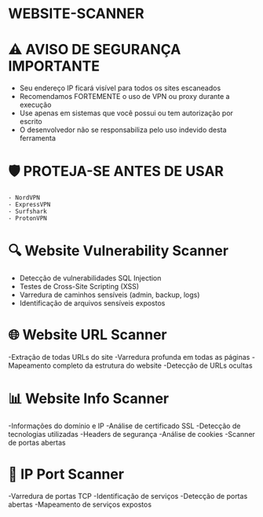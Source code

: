 # WEBSITE-SCANNER

# ⚠️ AVISO DE SEGURANÇA IMPORTANTE

- Seu endereço IP ficará visível para todos os sites escaneados
- Recomendamos FORTEMENTE o uso de VPN ou proxy durante a execução
- Use apenas em sistemas que você possui ou tem autorização por escrito
- O desenvolvedor não se responsabiliza pelo uso indevido desta ferramenta

# 🛡️ PROTEJA-SE ANTES DE USAR
    - NordVPN
    - ExpressVPN
    - Surfshark
    - ProtonVPN

# 🔍 Website Vulnerability Scanner

- Detecção de vulnerabilidades SQL Injection
- Testes de Cross-Site Scripting (XSS)
- Varredura de caminhos sensíveis (admin, backup, logs)
- Identificação de arquivos sensíveis expostos

# 🌐 Website URL Scanner

-Extração de todas URLs do site
-Varredura profunda em todas as páginas
-Mapeamento completo da estrutura do website
-Detecção de URLs ocultas

# 📊 Website Info Scanner

-Informações do domínio e IP
-Análise de certificado SSL
-Detecção de tecnologias utilizadas
-Headers de segurança
-Análise de cookies
-Scanner de portas abertas

# 🔧 IP Port Scanner

-Varredura de portas TCP
-Identificação de serviços
-Detecção de portas abertas
-Mapeamento de serviços expostos

